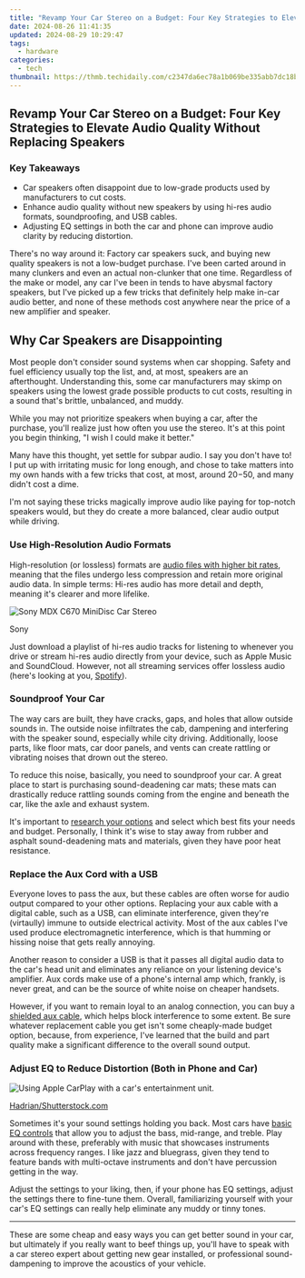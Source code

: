 ```yaml
---
title: "Revamp Your Car Stereo on a Budget: Four Key Strategies to Elevate Audio Quality Without Replacing Speakers"
date: 2024-08-26 11:41:35
updated: 2024-08-29 10:29:47
tags:
  - hardware
categories:
  - tech
thumbnail: https://thmb.techidaily.com/c2347da6ec78a1b069be335abb7dc18b2b1262d176e6b4d47161337afbbb6cd1.jpeg
---
```


## Revamp Your Car Stereo on a Budget: Four Key Strategies to Elevate Audio Quality Without Replacing Speakers

### Key Takeaways

* Car speakers often disappoint due to low-grade products used by manufacturers to cut costs.
* Enhance audio quality without new speakers by using hi-res audio formats, soundproofing, and USB cables.
* Adjusting EQ settings in both the car and phone can improve audio clarity by reducing distortion.

 There's no way around it: Factory car speakers suck, and buying new quality speakers is not a low-budget purchase. I've been carted around in many clunkers and even an actual non-clunker that one time. Regardless of the make or model, any car I've been in tends to have abysmal factory speakers, but I've picked up a few tricks that definitely help make in-car audio better, and none of these methods cost anywhere near the price of a new amplifier and speaker.

## **Why Car Speakers are Disappointing** 

 Most people don't consider sound systems when car shopping. Safety and fuel efficiency usually top the list, and, at most, speakers are an afterthought. Understanding this, some car manufacturers may skimp on speakers using the lowest grade possible products to cut costs, resulting in a sound that's brittle, unbalanced, and muddy.

 While you may not prioritize speakers when buying a car, after the purchase, you'll realize just how often you use the stereo. It's at this point you begin thinking, "I wish I could make it better."

 Many have this thought, yet settle for subpar audio. I say you don't have to! I put up with irritating music for long enough, and chose to take matters into my own hands with a few tricks that cost, at most, around $20-$50, and many didn't cost a dime.

 I'm not saying these tricks magically improve audio like paying for top-notch speakers would, but they do create a more balanced, clear audio output while driving.

###  Use High-Resolution Audio Formats

 High-resolution (or lossless) formats are [audio files with higher bit rates](https://youtube-lab.techidaily.com/24-engineering-engaging-media-excerpts/), meaning that the files undergo less compression and retain more original audio data. In simple terms: Hi-res audio has more detail and depth, meaning it's clearer and more lifelike.

![Sony MDX C670 MiniDisc Car Stereo](https://static1.howtogeekimages.com/wordpress/wp-content/uploads/2020/07/mdx_c670.jpg) 

Sony

 Just download a playlist of hi-res audio tracks for listening to whenever you drive or stream hi-res audio directly from your device, such as Apple Music and SoundCloud. However, not all streaming services offer lossless audio (here's looking at you, [Spotify](https://fox-links.techidaily.com/cheerful-account-creation-handbook-for-2024/)).

###  Soundproof Your Car

 The way cars are built, they have cracks, gaps, and holes that allow outside sounds in. The outside noise infiltrates the cab, dampening and interfering with the speaker sound, especially while city driving. Additionally, loose parts, like floor mats, car door panels, and vents can create rattling or vibrating noises that drown out the stereo.

 To reduce this noise, basically, you need to soundproof your car. A great place to start is purchasing sound-deadening car mats; these mats can drastically reduce rattling sounds coming from the engine and beneath the car, like the axle and exhaust system.

 It's important to [research your options](https://autoquarterly.com/best-sound-deadening-mats/) and select which best fits your needs and budget. Personally, I think it's wise to stay away from rubber and asphalt sound-deadening mats and materials, given they have poor heat resistance.

###  Replace the Aux Cord with a USB

 Everyone loves to pass the aux, but these cables are often worse for audio output compared to your other options. Replacing your aux cable with a digital cable, such as a USB, can eliminate interference, given they're (virtaully) immune to outside electrical activity. Most of the aux cables I've used produce electromagnetic interference, which is that humming or hissing noise that gets really annoying.

 Another reason to consider a USB is that it passes all digital audio data to the car's head unit and eliminates any reliance on your listening device's amplifier. Aux cords make use of a phone's internal amp which, frankly, is never great, and can be the source of white noise on cheaper handsets.

 However, if you want to remain loyal to an analog connection, you can buy a [shielded aux cable](https://www.amazon.com/UGREEN-Auxiliary-Shielded-Compatible-Headphones/dp/B08M8ZMZ44/?tag=hotoge-20&ascsubtag=UUhtgUeUpU2003067&asc%5Frefurl=https%3A%2F%2Fwww.howtogeek.com%2F4-ways-to-improve-your-cars-audio-without-buying-new-speakers%2F&asc%5Fcampaign=Evergreen), which helps block interference to some extent. Be sure whatever replacement cable you get isn't some cheaply-made budget option, because, from experience, I've learned that the build and part quality make a significant difference to the overall sound output.

###  Adjust EQ to Reduce Distortion (Both in Phone and Car)

![Using Apple CarPlay with a car's entertainment unit.](https://static1.howtogeekimages.com/wordpress/wp-content/uploads/2024/05/carplayfeatured.jpg) 

[Hadrian/Shutterstock.com](https://www.shutterstock.com/image-photo/palma-de-mallorca-spain-may-10-1097457164)

 Sometimes it's your sound settings holding you back. Most cars have [basic EQ controls](https://windows11.techidaily.com/savor-ultimate-digital-windows-world/) that allow you to adjust the bass, mid-range, and treble. Play around with these, preferably with music that showcases instruments across frequency ranges. I like jazz and bluegrass, given they tend to feature bands with multi-octave instruments and don't have percussion getting in the way.

 Adjust the settings to your liking, then, if your phone has EQ settings, adjust the settings there to fine-tune them. Overall, familiarizing yourself with your car's EQ settings can really help eliminate any muddy or tinny tones.

---

 These are some cheap and easy ways you can get better sound in your car, but ultimately if you really want to beef things up, you'll have to speak with a car stereo expert about getting new gear installed, or professional sound-dampening to improve the acoustics of your vehicle.

<ins class="adsbygoogle"
     style="display:block"
     data-ad-format="autorelaxed"
     data-ad-client="ca-pub-7571918770474297"
     data-ad-slot="1223367746"></ins>



<ins class="adsbygoogle"
     style="display:block"
     data-ad-client="ca-pub-7571918770474297"
     data-ad-slot="8358498916"
     data-ad-format="auto"
     data-full-width-responsive="true"></ins>
